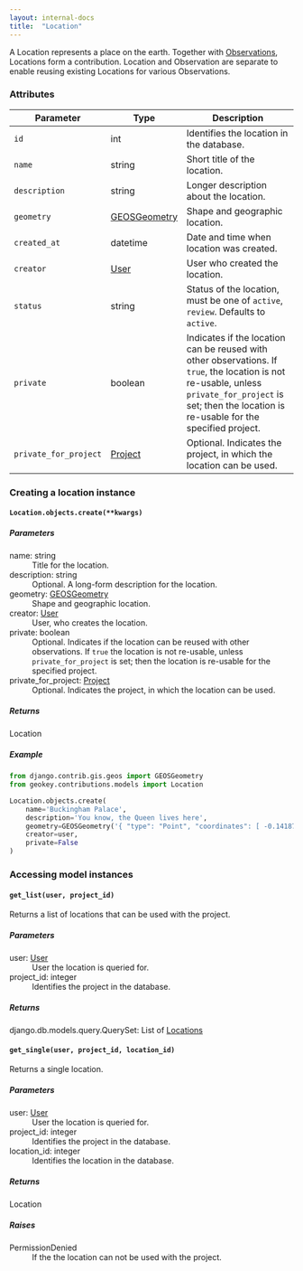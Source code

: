 ```yaml
---
layout: internal-docs
title:  "Location"
---
```


A Location represents a place on the earth. Together with [Observations](/docs/programming/observation.html), Locations form a contribution. Location and Observation are separate to enable reusing existing Locations for various Observations.

### Attributes

Parameter              | Type                     | Description
-----------------------|--------------------------|-----------------------------------------------
`id`                   | int                      | Identifies the location in the database.
`name`                 | string                   | Short title of the location.
`description`          | string                   | Longer description about the location.
`geometry`             | [GEOSGeometry](https://docs.djangoproject.com/en/1.8/ref/contrib/gis/geos/#geosgeometry)             | Shape and geographic location.
`created_at`           | datetime                 | Date and time when location was created.
`creator`              | [User](/docs/programming/user.html) | User who created the location.
`status`               | string                   | Status of the location, must be one of `active`, `review`. Defaults to `active`.
`private`              | boolean                  | Indicates if the location can be reused with other observations. If `true`, the location is not re-usable, unless `private_for_project` is set; then the location is re-usable for the specified project.
`private_for_project`   | [Project](/docs/programming/project.html) | Optional. Indicates the project, in which the location can be used.

### Creating a location instance

#### `Location.objects.create(**kwargs)`

##### Parameters

<dl class="parameters">
    <dt>name: <span class="type">string</span></dt>
        <dd>Title for the location.</dd>
    <dt>description: <span class="type">string</span></dt>
        <dd>Optional. A long-form description for the location.</dd>
    <dt>geometry: <span class="type"><a href="https://docs.djangoproject.com/en/1.8/ref/contrib/gis/geos/#creating-a-geometry">GEOSGeometry</a></span></dt>
        <dd>Shape and geographic location.</dd>
    <dt>creator: <span class="type"><a href="/docs/programming/user.html">User</a></span></dt>
        <dd>User, who creates the location.</dd>
    <dt>private: <span class="type">boolean</span></dt>
        <dd>Optional. Indicates if the location can be reused with other observations. If <code>true</code> the location is not re-usable, unless <code>private_for_project</code> is set; then the location is re-usable for the specified project.</dd>
    <dt>private_for_project: <span class="type"><a href="/docs/programming/project.html">Project</a></span></dt>
        <dd>Optional. Indicates the project, in which the location can be used.</dd>
</dl>

##### Returns

<span class="type">Location</span>

##### Example

```python
from django.contrib.gis.geos import GEOSGeometry
from geokey.contributions.models import Location

Location.objects.create(
    name='Buckingham Palace',
    description='You know, the Queen lives here',
    geometry=GEOSGeometry('{ "type": "Point", "coordinates": [ -0.1418781280517578, 51.50128299559082 ] }'),
    creator=user,
    private=False
)
```

### Accessing model instances

#### `get_list(user, project_id)`

Returns a list of locations that can be used with the project.

##### Parameters

<dl class="parameters">
    <dt>user: <span class="type"><a href="/docs/programming/user.html">User</a></span></dt>
        <dd>User the location is queried for.</dd>
    <dt>project_id: <span class="type">integer</span></dt>
        <dd>Identifies the project in the database.</dd>
</dl>

##### Returns

<span class="type">django.db.models.query.QuerySet</span>: List of [Locations](/docs/programming/location.html)

#### `get_single(user, project_id, location_id)`

Returns a single location.

##### Parameters

<dl class="parameters">
    <dt>user: <span class="type"><a href="/docs/programming/user.html">User</a></span></dt>
        <dd>User the location is queried for.</dd>
    <dt>project_id: <span class="type">integer</span></dt>
        <dd>Identifies the project in the database.</dd>
    <dt>location_id: <span class="type">integer</span></dt>
        <dd>Identifies the location in the database.</dd>
</dl>

##### Returns

<span class="type">Location</span>

##### Raises

<dl class="parameters">
    <dt>PermissionDenied</dt>
        <dd>If the the location can not be used with the project.</dd>
</dl>
